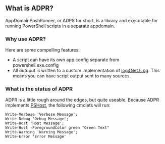 What is ADPR?
-------------

AppDomainPoshRunner, or ADPS for short, is a library and executable for running PowerShell scripts in a separate appdomain.

### Why use ADPR? ###


Here are some compelling features:

* A script can have its own app.config separate from powershell.exe.config
* All outuput is written to a custom implementation of [log4Net.ILog](http://logging.apache.org/log4net/release/sdk/log4net.ILog.html). This means you can have script output sent to many sources.

### What is the status of ADPR ###

ADPR is a little rough around the edges, but quite useable. Because ADPR implements [PSHost](http://msdn.microsoft.com/en-us/library/system.management.automation.host.pshost(VS.85).aspx), the following cmdlets will run:

    Write-Verbose 'Verbose Message';
    Write-Debug 'Debug Message';
    Write-Host 'Host Message';
    Write-Host -ForegroundColor green "Green Text"
    Write-Warning 'Warning Message';
    Write-Error 'Error Message'
